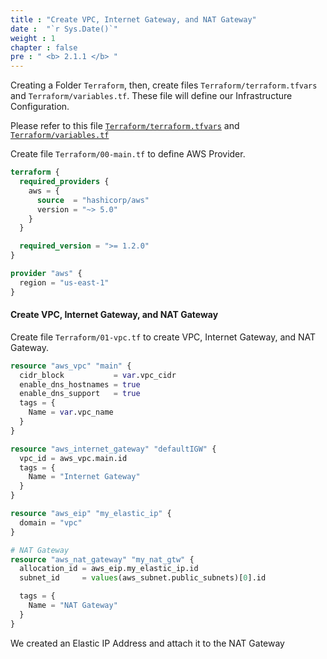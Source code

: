 ```yaml
---
title : "Create VPC, Internet Gateway, and NAT Gateway"
date :  "`r Sys.Date()`" 
weight : 1 
chapter : false
pre : " <b> 2.1.1 </b> "
---
```



Creating a Folder `Terraform`, then, create files `Terraform/terraform.tfvars` and `Terraform/variables.tf`. These file will define our Infrastructure Configuration.

Please refer to this file [`Terraform/terraform.tfvars`](https://github.com/heyyytamvo/FCJ2024-WS2-OpsRepo/blob/main/Terraform/terraform.tfvars) and [`Terraform/variables.tf`](https://github.com/heyyytamvo/FCJ2024-WS2-OpsRepo/blob/main/Terraform/variables.tf)


Create file `Terraform/00-main.tf` to define AWS Provider.

```tf
terraform {
  required_providers {
    aws = {
      source  = "hashicorp/aws"
      version = "~> 5.0"
    }
  }

  required_version = ">= 1.2.0"
}

provider "aws" {
  region = "us-east-1"
}
```


#### Create VPC, Internet Gateway, and NAT Gateway
Create file `Terraform/01-vpc.tf` to create VPC, Internet Gateway, and NAT Gateway.

```tf
resource "aws_vpc" "main" {
  cidr_block           = var.vpc_cidr
  enable_dns_hostnames = true
  enable_dns_support   = true
  tags = {
    Name = var.vpc_name
  }
}

resource "aws_internet_gateway" "defaultIGW" {
  vpc_id = aws_vpc.main.id
  tags = {
    Name = "Internet Gateway"
  }
}

resource "aws_eip" "my_elastic_ip" {
  domain = "vpc"
}

# NAT Gateway
resource "aws_nat_gateway" "my_nat_gtw" {
  allocation_id = aws_eip.my_elastic_ip.id
  subnet_id     = values(aws_subnet.public_subnets)[0].id

  tags = {
    Name = "NAT Gateway"
  }
}
```

We created an Elastic IP Address and attach it to the NAT Gateway
